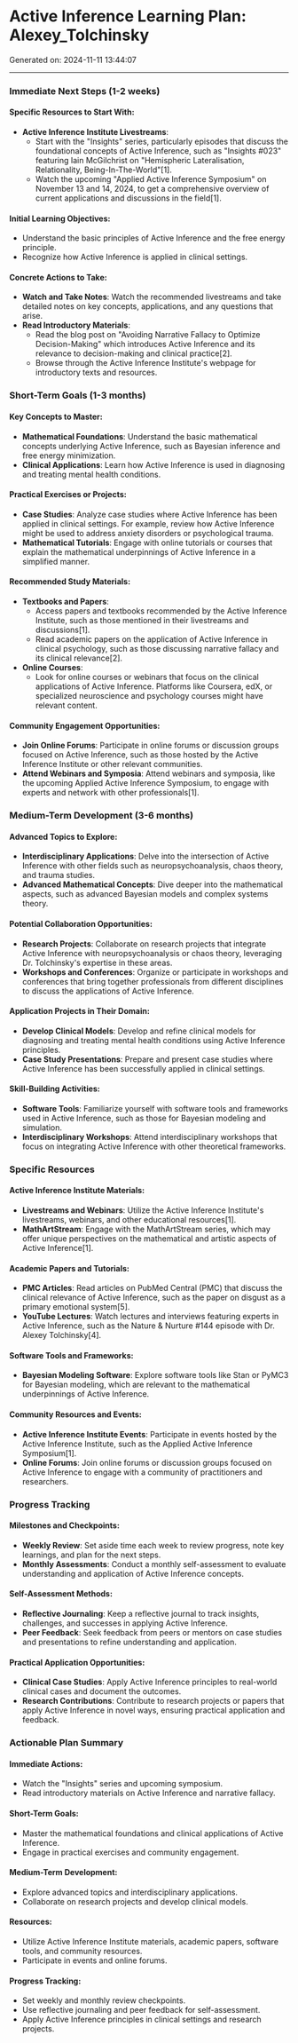 # Active Inference Learning Plan: Alexey_Tolchinsky

Generated on: 2024-11-11 13:44:07

---

### Immediate Next Steps (1-2 weeks)

#### Specific Resources to Start With:
- **Active Inference Institute Livestreams**:
  - Start with the "Insights" series, particularly episodes that discuss the foundational concepts of Active Inference, such as "Insights #023" featuring Iain McGilchrist on "Hemispheric Lateralisation, Relationality, Being-In-The-World"[1].
  - Watch the upcoming "Applied Active Inference Symposium" on November 13 and 14, 2024, to get a comprehensive overview of current applications and discussions in the field[1].

#### Initial Learning Objectives:
- Understand the basic principles of Active Inference and the free energy principle.
- Recognize how Active Inference is applied in clinical settings.

#### Concrete Actions to Take:
- **Watch and Take Notes**: Watch the recommended livestreams and take detailed notes on key concepts, applications, and any questions that arise.
- **Read Introductory Materials**:
  - Read the blog post on "Avoiding Narrative Fallacy to Optimize Decision-Making" which introduces Active Inference and its relevance to decision-making and clinical practice[2].
  - Browse through the Active Inference Institute's webpage for introductory texts and resources.

### Short-Term Goals (1-3 months)

#### Key Concepts to Master:
- **Mathematical Foundations**: Understand the basic mathematical concepts underlying Active Inference, such as Bayesian inference and free energy minimization.
- **Clinical Applications**: Learn how Active Inference is used in diagnosing and treating mental health conditions.

#### Practical Exercises or Projects:
- **Case Studies**: Analyze case studies where Active Inference has been applied in clinical settings. For example, review how Active Inference might be used to address anxiety disorders or psychological trauma.
- **Mathematical Tutorials**: Engage with online tutorials or courses that explain the mathematical underpinnings of Active Inference in a simplified manner.

#### Recommended Study Materials:
- **Textbooks and Papers**:
  - Access papers and textbooks recommended by the Active Inference Institute, such as those mentioned in their livestreams and discussions[1].
  - Read academic papers on the application of Active Inference in clinical psychology, such as those discussing narrative fallacy and its clinical relevance[2].
- **Online Courses**:
  - Look for online courses or webinars that focus on the clinical applications of Active Inference. Platforms like Coursera, edX, or specialized neuroscience and psychology courses might have relevant content.

#### Community Engagement Opportunities:
- **Join Online Forums**: Participate in online forums or discussion groups focused on Active Inference, such as those hosted by the Active Inference Institute or other relevant communities.
- **Attend Webinars and Symposia**: Attend webinars and symposia, like the upcoming Applied Active Inference Symposium, to engage with experts and network with other professionals[1].

### Medium-Term Development (3-6 months)

#### Advanced Topics to Explore:
- **Interdisciplinary Applications**: Delve into the intersection of Active Inference with other fields such as neuropsychoanalysis, chaos theory, and trauma studies.
- **Advanced Mathematical Concepts**: Dive deeper into the mathematical aspects, such as advanced Bayesian models and complex systems theory.

#### Potential Collaboration Opportunities:
- **Research Projects**: Collaborate on research projects that integrate Active Inference with neuropsychoanalysis or chaos theory, leveraging Dr. Tolchinsky's expertise in these areas.
- **Workshops and Conferences**: Organize or participate in workshops and conferences that bring together professionals from different disciplines to discuss the applications of Active Inference.

#### Application Projects in Their Domain:
- **Develop Clinical Models**: Develop and refine clinical models for diagnosing and treating mental health conditions using Active Inference principles.
- **Case Study Presentations**: Prepare and present case studies where Active Inference has been successfully applied in clinical settings.

#### Skill-Building Activities:
- **Software Tools**: Familiarize yourself with software tools and frameworks used in Active Inference, such as those for Bayesian modeling and simulation.
- **Interdisciplinary Workshops**: Attend interdisciplinary workshops that focus on integrating Active Inference with other theoretical frameworks.

### Specific Resources

#### Active Inference Institute Materials:
- **Livestreams and Webinars**: Utilize the Active Inference Institute's livestreams, webinars, and other educational resources[1].
- **MathArtStream**: Engage with the MathArtStream series, which may offer unique perspectives on the mathematical and artistic aspects of Active Inference[1].

#### Academic Papers and Tutorials:
- **PMC Articles**: Read articles on PubMed Central (PMC) that discuss the clinical relevance of Active Inference, such as the paper on disgust as a primary emotional system[5].
- **YouTube Lectures**: Watch lectures and interviews featuring experts in Active Inference, such as the Nature & Nurture #144 episode with Dr. Alexey Tolchinsky[4].

#### Software Tools and Frameworks:
- **Bayesian Modeling Software**: Explore software tools like Stan or PyMC3 for Bayesian modeling, which are relevant to the mathematical underpinnings of Active Inference.

#### Community Resources and Events:
- **Active Inference Institute Events**: Participate in events hosted by the Active Inference Institute, such as the Applied Active Inference Symposium[1].
- **Online Forums**: Join online forums or discussion groups focused on Active Inference to engage with a community of practitioners and researchers.

### Progress Tracking

#### Milestones and Checkpoints:
- **Weekly Review**: Set aside time each week to review progress, note key learnings, and plan for the next steps.
- **Monthly Assessments**: Conduct a monthly self-assessment to evaluate understanding and application of Active Inference concepts.

#### Self-Assessment Methods:
- **Reflective Journaling**: Keep a reflective journal to track insights, challenges, and successes in applying Active Inference.
- **Peer Feedback**: Seek feedback from peers or mentors on case studies and presentations to refine understanding and application.

#### Practical Application Opportunities:
- **Clinical Case Studies**: Apply Active Inference principles to real-world clinical cases and document the outcomes.
- **Research Contributions**: Contribute to research projects or papers that apply Active Inference in novel ways, ensuring practical application and feedback.

### Actionable Plan Summary

#### Immediate Actions:
- Watch the "Insights" series and upcoming symposium.
- Read introductory materials on Active Inference and narrative fallacy.

#### Short-Term Goals:
- Master the mathematical foundations and clinical applications of Active Inference.
- Engage in practical exercises and community engagement.

#### Medium-Term Development:
- Explore advanced topics and interdisciplinary applications.
- Collaborate on research projects and develop clinical models.

#### Resources:
- Utilize Active Inference Institute materials, academic papers, software tools, and community resources.
- Participate in events and online forums.

#### Progress Tracking:
- Set weekly and monthly review checkpoints.
- Use reflective journaling and peer feedback for self-assessment.
- Apply Active Inference principles in clinical settings and research projects.